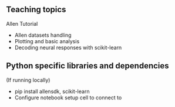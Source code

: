 ## Teaching topics

Allen Tutorial
- Allen datasets handling
- Plotting and basic analysis
- Decoding neural responses with scikit-learn

## Python specific libraries and dependencies
(If running locally)
- pip install allensdk, scikit-learn
- Configure notebook setup cell to connect to 
